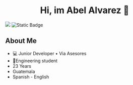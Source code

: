 <div align='center'>
  <h1>Hi, im Abel Alvarez 👋</h1>
</div>

<img src="https://i.imgur.com/BsP1kZb.png">

<img alt="Static Badge" src="https://img.shields.io/badge/Abel%20Alvarez-blue?logo=linkedin&link=https%3A%2F%2Fwww.linkedin.com%2Fin%2Fabel-andres-alvarez%2F">


## About Me
- 💻 Junior Developer • Via Asesores
- 📓Engineering student
-  23 Years
-  Guatemala
-  Spanish - English 

